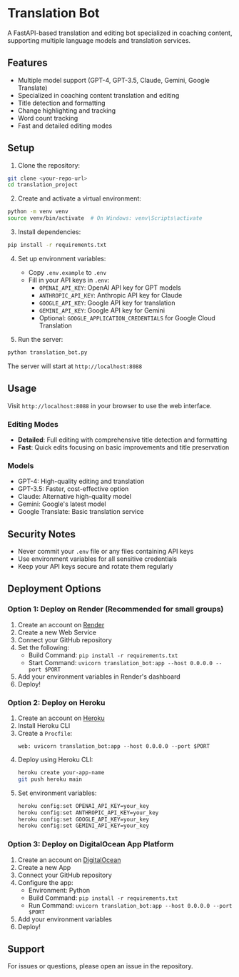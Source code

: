 # Translation Bot

A FastAPI-based translation and editing bot specialized in coaching content, supporting multiple language models and translation services.

## Features

- Multiple model support (GPT-4, GPT-3.5, Claude, Gemini, Google Translate)
- Specialized in coaching content translation and editing
- Title detection and formatting
- Change highlighting and tracking
- Word count tracking
- Fast and detailed editing modes

## Setup

1. Clone the repository:
```bash
git clone <your-repo-url>
cd translation_project
```

2. Create and activate a virtual environment:
```bash
python -m venv venv
source venv/bin/activate  # On Windows: venv\Scripts\activate
```

3. Install dependencies:
```bash
pip install -r requirements.txt
```

4. Set up environment variables:
   - Copy `.env.example` to `.env`
   - Fill in your API keys in `.env`:
     - `OPENAI_API_KEY`: OpenAI API key for GPT models
     - `ANTHROPIC_API_KEY`: Anthropic API key for Claude
     - `GOOGLE_API_KEY`: Google API key for translation
     - `GEMINI_API_KEY`: Google API key for Gemini
     - Optional: `GOOGLE_APPLICATION_CREDENTIALS` for Google Cloud Translation

5. Run the server:
```bash
python translation_bot.py
```

The server will start at `http://localhost:8088`

## Usage

Visit `http://localhost:8088` in your browser to use the web interface.

### Editing Modes

- **Detailed**: Full editing with comprehensive title detection and formatting
- **Fast**: Quick edits focusing on basic improvements and title preservation

### Models

- GPT-4: High-quality editing and translation
- GPT-3.5: Faster, cost-effective option
- Claude: Alternative high-quality model
- Gemini: Google's latest model
- Google Translate: Basic translation service

## Security Notes

- Never commit your `.env` file or any files containing API keys
- Use environment variables for all sensitive credentials
- Keep your API keys secure and rotate them regularly

## Deployment Options

### Option 1: Deploy on Render (Recommended for small groups)

1. Create an account on [Render](https://render.com)
2. Create a new Web Service
3. Connect your GitHub repository
4. Set the following:
   - Build Command: `pip install -r requirements.txt`
   - Start Command: `uvicorn translation_bot:app --host 0.0.0.0 --port $PORT`
5. Add your environment variables in Render's dashboard
6. Deploy!

### Option 2: Deploy on Heroku

1. Create an account on [Heroku](https://heroku.com)
2. Install Heroku CLI
3. Create a `Procfile`:
   ```
   web: uvicorn translation_bot:app --host 0.0.0.0 --port $PORT
   ```
4. Deploy using Heroku CLI:
   ```bash
   heroku create your-app-name
   git push heroku main
   ```
5. Set environment variables:
   ```bash
   heroku config:set OPENAI_API_KEY=your_key
   heroku config:set ANTHROPIC_API_KEY=your_key
   heroku config:set GOOGLE_API_KEY=your_key
   heroku config:set GEMINI_API_KEY=your_key
   ```

### Option 3: Deploy on DigitalOcean App Platform

1. Create an account on [DigitalOcean](https://digitalocean.com)
2. Create a new App
3. Connect your GitHub repository
4. Configure the app:
   - Environment: Python
   - Build Command: `pip install -r requirements.txt`
   - Run Command: `uvicorn translation_bot:app --host 0.0.0.0 --port $PORT`
5. Add your environment variables
6. Deploy!

## Support

For issues or questions, please open an issue in the repository. 